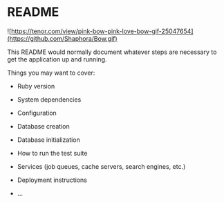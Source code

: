 
# README

![https://tenor.com/view/pink-bow-pink-love-bow-gif-25047654](https://github.com/Shaphora/Bow.gif)

This README would normally document whatever steps are necessary to get the
application up and running.

Things you may want to cover:

* Ruby version

* System dependencies

* Configuration

* Database creation

* Database initialization

* How to run the test suite

* Services (job queues, cache servers, search engines, etc.)

* Deployment instructions

* ...
